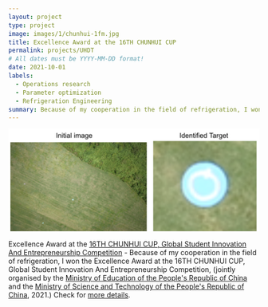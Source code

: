 ```yaml
---
layout: project
type: project
image: images/1/chunhui-1fm.jpg
title: Excellence Award at the 16TH CHUNHUI CUP
permalink: projects/UHDT
# All dates must be YYYY-MM-DD format!
date: 2021-10-01
labels:
  - Operations research
  - Parameter optimization
  - Refrigeration Engineering
summary: Because of my cooperation in the field of refrigeration, I won the Excellence Award at the 16TH CHUNHUI CUP
---
```



<img class="ui large centered image" src="../images/UHDT3.png">



Excellence Award at the [16TH CHUNHUI CUP, Global Student Innovation And Entrepreneurship Competition](https://cyds.cscse.edu.cn/) - Because of my cooperation in the field of refrigeration, I won the Excellence Award at the 16TH CHUNHUI CUP, Global Student Innovation And Entrepreneurship Competition, (jointly organised by the [Ministry of Education of the People's Republic of China](http://en.moe.gov.cn/) and the [Ministry of Science and Technology of the People's Republic of China](http://en.most.gov.cn/), 2021.) Check for [more details](https://baike.baidu.com/item/%E6%98%A5%E6%99%96%E6%9D%AF/10413935). 
